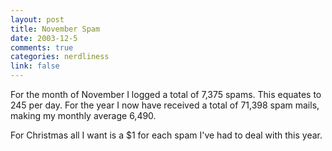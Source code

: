 ```yaml
--- 
layout: post
title: November Spam
date: 2003-12-5
comments: true
categories: nerdliness
link: false
---
```

For the month of November I logged a total of 7,375 spams. This equates to 245 per day. For the year I now have received a total of 71,398 spam mails, making my monthly average 6,490.

For Christmas all I want is a $1 for each spam I've had to deal with this year.

